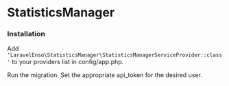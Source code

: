 # StatisticsManager

### Installation

Add `'LaravelEnso\StatisticsManager\StatisticsManagerServiceProvider::class'` to your providers list in config/app.php.

Run the migration. Set the appropriate api_token for the desired user.